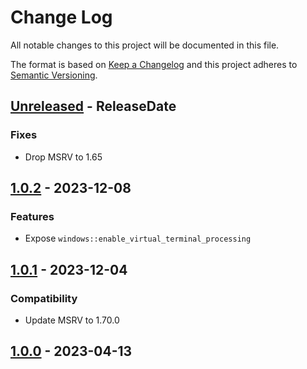 # Change Log
All notable changes to this project will be documented in this file.

The format is based on [Keep a Changelog](http://keepachangelog.com/)
and this project adheres to [Semantic Versioning](http://semver.org/).

<!-- next-header -->
## [Unreleased] - ReleaseDate

### Fixes

- Drop MSRV to 1.65

## [1.0.2] - 2023-12-08

### Features

- Expose `windows::enable_virtual_terminal_processing`

## [1.0.1] - 2023-12-04

### Compatibility

- Update MSRV to 1.70.0

## [1.0.0] - 2023-04-13

<!-- next-url -->
[Unreleased]: https://github.com/rust-cli/anstyle/compare/anstyle-query-v1.0.2...HEAD
[1.0.2]: https://github.com/rust-cli/anstyle/compare/anstyle-query-v1.0.1...anstyle-query-v1.0.2
[1.0.1]: https://github.com/rust-cli/anstyle/compare/anstyle-query-v1.0.0...anstyle-query-v1.0.1
[1.0.0]: https://github.com/rust-cli/anstyle/compare/c4423c1...anstyle-query-v1.0.0
